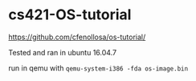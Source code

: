 # cs421-OS-tutorial

https://github.com/cfenollosa/os-tutorial/

Tested and ran in ubuntu 16.04.7

run in qemu with `qemu-system-i386 -fda os-image.bin`
